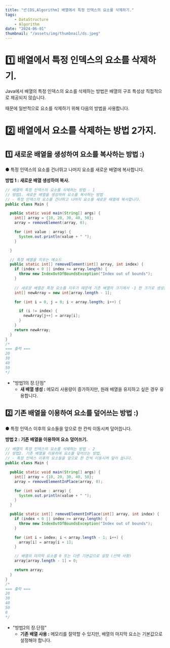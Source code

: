 ```yaml
---
title: "📦[DS,Algorithm] 배열에서 특정 인덱스의 요소를 삭제하기."
tags:
    - DataStructure
    - Algorithm
date: "2024-06-01"
thumbnail: "/assets/img/thumbnail/ds.jpeg"
---
```


# 1️⃣ 배열에서 특정 인덱스의 요소를 삭제하기.

Java에서 배열의 특정 인덱스의 요소를 삭제하는 방법은 배열의 구조 특성상 직접적으로 제공되지 않습니다.

때문에 일반적으로 요소를 삭제하기 위해 다음의 방법을 사용합니다.

# 2️⃣ 배열에서 요소를 삭제하는 방법 2가지.

## 1️⃣ 새로운 배열을 생성하여 요소를 복사하는 방법 :)

● 특정 인덱스의 요소를 건너뛰고 나머지 요소를 새로운 배열에 복사합니다.

**방법 1 : 새로운 배열 생성하여 복사.** 
```java
// 배열의 특정 인덱스의 요소를 삭제하는 방법 - 1
// 방법1. 새로운 배열을 생성하여 요소를 복사하는 방법
// - 특정 인덱스의 요소를 건너뛰고 나머지 요소를 새로운 배열에 복사합니다.
public class Main {

  public static void main(String[] args) {
    int[] array = {10, 20, 30, 40, 50};
    array = removeElement(array, 0);

    for (int value : array) {
      System.out.println(value + " ");
    }

  }

  // 특정 배열을 지우는 메소드
  public static int[] removeElement(int[] array, int index) {
    if (index < 0 || index >= array.length) {
      throw new IndexOutOfBoundsException("Index out of bounds");
    }
    
    // 새로운 배열은 특정 요소를 지우기 때문에 기존 배열의 크기에서 -1 한 크기로 생성합니다.
    int[] newArray = new int[array.length - 1];

    for (int i = 0, j = 0; i < array.length; i++) {

      if (i != index) {
        newArray[j++] = array[i];
      }
    }
    return newArray;
  }
}
/* 
=== 출력 ===
20 
30 
40 
50 
*/
```
- "방법1의 장.단점"
    - **새 배열 생성 :** 메모리 사용량이 증가하지만, 원래 배열을 유지하고 싶은 경우 유용합니다.

## 2️⃣ 기존 배열을 이용하여 요소를 덮어쓰는 방법 :)

● 특정 인덱스 이후의 요소들을 앞으로 한 칸씩 이동시켜 덮어씁니다.

**방법 2 : 기존 배열을 이용하여 요소 덮어쓰기.**
```java
// 배열의 특정 인덱스의 요소를 삭제하는 방법 - 2
// 방법2. 기존 배열을 이용하여 요소를 덮어쓰는 방법.
// - 특정 인덱스 이후의 요소들을 앞으로 한 칸씩 이동시켜 덮어 씁니다.
public class Main {

  public static void main(String[] args) {
    int[] array = {10, 20, 30, 40, 50};
    array = removeElementInPlace(array, 0);

    for (int value : array) {
      System.out.println(value + " ");
    }
  }

  public static int[] removeElementInPlace(int[] array, int index) {
    if (index < 0 || index >= array.length) {
      throw new IndexOutOfBoundsException("Index out of bounds");
    }

    for (int i = index; i < array.length - 1; i++) {
      array[i] = array[i + 1];
    }

    // 배열의 마지막 요소를 0 또는 다른 기본값으로 설정 (선택 사항)
    array[array.length - 1] = 0;

    return array;
  }
}
/*
=== 출력 ===
20 
30 
40 
50 
0 
*/ 
```
- "방법2의 장.단점"
    - **기존 배열 사용 :** 메모리를 절약할 수 있지만, 배열의 마지막 요소는 기본값으로 설정해야 합니다.
